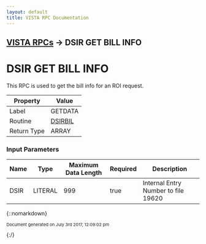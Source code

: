 ```yaml
---
layout: default
title: VISTA RPC Documentation
---
```


## [VISTA RPCs](TableOfContents) &#8594; DSIR GET BILL INFO
# DSIR GET BILL INFO

This RPC is used to get the bill info for an ROI request.

Property | Value
--- | ---
Label | GETDATA
Routine | [DSIRBIL](http://code.osehra.org/dox/Routine_DSIRBIL_source.html)
Return Type | ARRAY


### Input Parameters

Name | Type | Maximum Data Length | Required | Description
--- | --- | --- | --- | ---
DSIR | LITERAL | 999 | true | Internal Entry Number to file 19620



{::nomarkdown} <br/><p style="font-size: 11px">Document generated on July 3rd 2017, 12:09:02 pm</p>{:/}